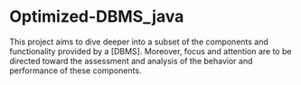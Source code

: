# Optimized-DBMS_java
This project aims to dive deeper into a subset of the components and functionality provided by a [DBMS]. Moreover, focus and attention are to be directed toward the assessment and analysis of the behavior and performance of these components. 

